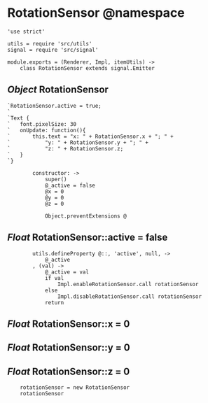 RotationSensor @namespace
=========================

	'use strict'

	utils = require 'src/utils'
	signal = require 'src/signal'

	module.exports = (Renderer, Impl, itemUtils) ->
		class RotationSensor extends signal.Emitter

*Object* RotationSensor
-----------------------

```nml
`RotationSensor.active = true;
`
`Text {
`	font.pixelSize: 30
`	onUpdate: function(){
`		this.text = "x: " + RotationSensor.x + "; " +
`			"y: " + RotationSensor.y + "; " +
`			"z: " + RotationSensor.z;
`	}
`}
```

			constructor: ->
				super()
				@_active = false
				@x = 0
				@y = 0
				@z = 0

				Object.preventExtensions @

*Float* RotationSensor::active = false
--------------------------------------

			utils.defineProperty @::, 'active', null, ->
				@_active
			, (val) ->
				@_active = val
				if val
					Impl.enableRotationSensor.call rotationSensor
				else
					Impl.disableRotationSensor.call rotationSensor
				return

*Float* RotationSensor::x = 0
-----------------------------

*Float* RotationSensor::y = 0
-----------------------------

*Float* RotationSensor::z = 0
-----------------------------

		rotationSensor = new RotationSensor
		rotationSensor
